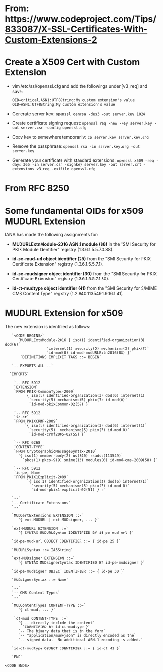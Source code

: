 
# From: https://www.codeproject.com/Tips/833087/X-SSL-Certificates-With-Custom-Extensions-2
# Create a X509 Cert with Custom Extension

  - vim /etc/ssl/openssl.cfg and add the followings under [v3_req] and save:
  
		OID=critical,ASN1:UTF8String:My custom extension's value
		OID=ASN1:UTF8String:My custom extension's value

  -  Generate server key: 
				    `openssl genrsa -des3 -out server.key 1024`
  
  -  Create certificate signing request: 
			`openssl req -new -key server.key -out server.csr -config openssl.cfg`

  - Copy key to somewhere temporarily: 
					    `cp server.key server.key.org`
  
  -  Remove the passphrase: 
					    `openssl rsa -in server.key.org -out server.key`

  -  Generate your certificate with standard extensions: 
		  `openssl x509 -req -days 365 -in server.csr -signkey server.key -out server.crt -extensions v3_req -extfile openssl.cfg`


# From RFC 8250


# Some fundamental OIDs for x509 MUDURL Extension

IANA has made the following assignments for:
-   **MUDURLExtnModule-2016 ASN.1 module (88)** in the "SMI Security
      for PKIX Module Identifier" registry (1.3.6.1.5.5.7.0.88).

-  **id-pe-mud-url object identifier (25)** from the "SMI Security for
      PKIX Certificate Extension" registry (1.3.6.1.5.5.7.1).

-   **id-pe-mudsigner object identifier (30)** from the "SMI Security for
      PKIX Certificate Extension" registry (1.3.6.1.5.5.7.1.30).

-   **id-ct-mudtype object identifier (41)** from the "SMI Security for
      S/MIME CMS Content Type" registry (1.2.840.113549.1.9.16.1.41).


# MUDURL Extension for x509

The new extension is identified as follows:

	   `<CODE BEGINS>`
	      `MUDURLExtnModule-2016 { iso(1) identified-organization(3) dod(6)`
	                   `internet(1) security(5) mechanisms(5) pkix(7)`
	                   `id-mod(0) id-mod-mudURLExtn2016(88) }`
	       `DEFINITIONS IMPLICIT TAGS ::= BEGIN`

       `-- EXPORTS ALL --`

      `IMPORTS`

        `-- RFC 5912`
        `EXTENSION`
        `FROM PKIX-CommonTypes-2009`
             `{ iso(1) identified-organization(3) dod(6) internet(1)`
               `security(5) mechanisms(5) pkix(7) id-mod(0)`
               `id-mod-pkixCommon-02(57) }`

        `-- RFC 5912`
        `id-ct`
        `FROM PKIXCRMF-2009`
             `{ iso(1) identified-organization(3) dod(6) internet(1)`
               `security(5)  mechanisms(5) pkix(7) id-mod(0)`
               `id-mod-crmf2005-02(55) }`

        `-- RFC 6268`
        `CONTENT-TYPE`
        `FROM CryptographicMessageSyntax-2010`
          `{ iso(1) member-body(2) us(840) rsadsi(113549)`
            `pkcs(1) pkcs-9(9) smime(16) modules(0) id-mod-cms-2009(58) }`

        `-- RFC 5912`
        `id-pe, Name`
        `FROM PKIX1Explicit-2009`
              `{ iso(1) identified-organization(3) dod(6) internet(1)`
                `security(5) mechanisms(5) pkix(7) id-mod(0)`
                `id-mod-pkix1-explicit-02(51) } ;`

       `--`
       `-- Certificate Extensions`
       `--`

       `MUDCertExtensions EXTENSION ::=`
          `{ ext-MUDURL | ext-MUDsigner, ... }`

       `ext-MUDURL EXTENSION ::=` 
          `{ SYNTAX MUDURLSyntax IDENTIFIED BY id-pe-mud-url }`

       `id-pe-mud-url OBJECT IDENTIFIER ::= { id-pe 25 }`

       `MUDURLSyntax ::= IA5String`

       `ext-MUDsigner EXTENSION ::=`
          `{ SYNTAX MUDsignerSyntax IDENTIFIED BY id-pe-mudsigner }`

       `id-pe-mudsigner OBJECT IDENTIFIER ::= { id-pe 30 }`

       `MUDsignerSyntax ::= Name`

       `--`
       `-- CMS Content Types`
       `--`

       `MUDContentTypes CONTENT-TYPE ::=`
          `{ ct-mud, ... }`

        `ct-mud CONTENT-TYPE ::=`
          `{ -- directly include the content`
            `IDENTIFIED BY id-ct-mudtype }`
          `-- The binary data that is in the form`
          `-- "application/mud+json" is directly encoded as the`
          `-- signed data.  No additional ASN.1 encoding is added.`

       `id-ct-mudtype OBJECT IDENTIFIER ::= { id-ct 41 }`

       `END`
   `<CODE ENDS>`
